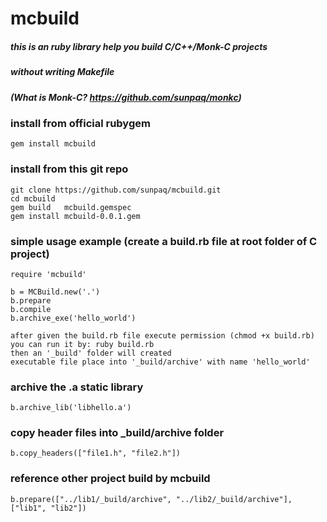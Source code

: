 # mcbuild

##### this is an ruby library help you build C/C++/Monk-C projects
##### without writing Makefile
##### (What is Monk-C? https://github.com/sunpaq/monkc)

### install from official rubygem

    gem install mcbuild

### install from this git repo

	git clone https://github.com/sunpaq/mcbuild.git
	cd mcbuild
	gem build   mcbuild.gemspec
	gem install mcbuild-0.0.1.gem
    
### simple usage example (create a build.rb<any name> file at root folder of C project)

    require 'mcbuild'
    
    b = MCBuild.new('.')
    b.prepare
    b.compile
    b.archive_exe('hello_world')

	after given the build.rb file execute permission (chmod +x build.rb)
	you can run it by: ruby build.rb
	then an '_build' folder will created
	executable file place into '_build/archive' with name 'hello_world'

### archive the .a static library

    b.archive_lib('libhello.a')

### copy header files into _build/archive folder

    b.copy_headers(["file1.h", "file2.h"])
    
### reference other project build by mcbuild

    b.prepare(["../lib1/_build/archive", "../lib2/_build/archive"], ["lib1", "lib2"])
    
